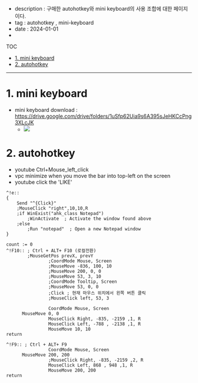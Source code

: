 - description : 구매한 autohotkey와 mini keyboard의 사용 조합에 대한 페이지이다.
- tag : autohotkey , mini-keyboard
- date : 2024-01-01
- 
TOC
- [1. mini keyboard](#1-mini-keyboard)
- [2. autohotkey](#2-autohotkey)


-----------------------

# 1. mini keyboard
- mini keyboard download : https://drive.google.com/drive/folders/1uSfp62Uia9s6A395sJeHKCcPng3XLcJK
  - ![](../../img/mini_keyboard.png)

# 2. autohotkey
- youtube Ctrl+Mouse_left_click
- vpc minimize when you move the bar into top-left on the screen
- youtube click the 'LIKE'
```
^!e::
{
    Send "^{Click}"
    ;MouseClick "right",10,10,R
    ;if WinExist("ahk_class Notepad")
        ;WinActivate  ; Activate the window found above
    ;else
        ;Run "notepad"  ; Open a new Notepad window
}

count := 0
^!F10:: ; Ctrl + ALT+ F10 (로컬전환)  
        ;MouseGetPos prevX, prevY
                ;CoordMode Mouse, Screen
                ;MouseMove -836, 100, 10
                ;MouseMove 200, 0, 0
                ;MouseMove 53, 3, 10
                ;CoordMode Tooltip, Screen
                ;MouseMove 53, 0, 0
                ;Click ; 현재 마우스 위치에서 왼쪽 버튼 클릭
                ;MouseClick left, 53, 3

                CoordMode Mouse, Screen
	  MouseMove 0, 0
                MouseClick Right, -835, -2159 ,1, R
                MouseClick Left, -788 , -2138 ,1, R
                MouseMove 10, 10
return

^!F9:: ; Ctrl + ALT+ F9
                CoordMode Mouse, Screen
	  MouseMove 200, 200
                ;MouseClick Right, -835, -2159 ,2, R
                MouseClick Left, 868 , 948 ,1, R
                MouseMove 200, 200
return
```